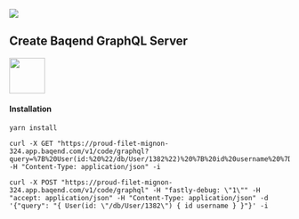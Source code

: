 <p>
  <img src="https://travis-ci.com/kddc/create-baqend-graphql-server.svg?token=MoPVF1wU6XPzBM7etCnt&branch=master" />
</p>

## Create Baqend GraphQL Server

<p>
  <img src="https://cdn.rawgit.com/kddc/create-baqend-graphql-server/master/logo.png" height="64" width="64"/>
</p>

#### Installation
```
yarn install
```

```
curl -X GET "https://proud-filet-mignon-324.app.baqend.com/v1/code/graphql?query=%7B%20User(id:%20%22/db/User/1382%22)%20%7B%20id%20username%20%7D%20%7D" -H "Content-Type: application/json" -i
```

```
curl -X POST "https://proud-filet-mignon-324.app.baqend.com/v1/code/graphql" -H "fastly-debug: \"1\"" -H "accept: application/json" -H "Content-Type: application/json" -d '{"query": "{ User(id: \"/db/User/1382\") { id username } }"}' -i
```
